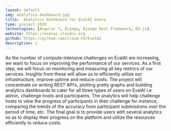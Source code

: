 ```yaml
---
layout: default
img: analytics-dashboard.jpg
title:  Analytics Dashboard for EvalAI Users
type: project-2020
technologies: [Angular 7, Django, Django Rest Framework, D3.js]
website: https://evalai.cloudcv.org
github: https://github.com/Cloud-CV/EvalAI
description: |
---
```

As the number of compute-intensive challenges on EvalAI are increasing, we want to focus on improving the performance of our services. As a first step, we will focus on monitoring and measuring all key metrics of our services. Insights from these will allow us to efficiently utilize our infrastructure, improve uptime and reduce costs. The project will concentrate on writing REST API’s, plotting pretty graphs and building analytics dashboards to cater for all three types of users on EvalAI i.e. admin, challenge hosts and participants. The analytics will help challenge hosts to view the progress of participants in their challenge for instance, comparing the trends of the accuracy from participant submissions over the period of time, etc. The final goal is to provide users with several analytics so as to display their progress on the platform and utilize the resources efficiently to reduce costs.
